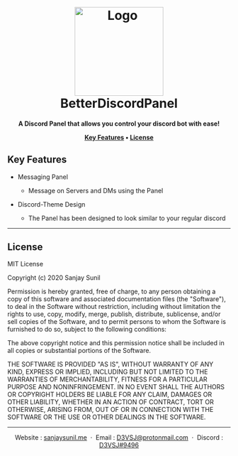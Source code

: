 
<h1 align="center">
  <br>
  <a href="https://github.com/D3VSJ/BetterDiscordPanel"><img src="https://image.flaticon.com/icons/png/512/906/906361.png" alt="Logo" width="200"></a>
  <br>
	BetterDiscordPanel
  <br>
</h1>

<h4 align="center">A Discord Panel that allows you control your discord bot with ease!

<p align="center">
</p>

<p align="center">
  <a href="#key-features">Key Features</a> •
  <a href="#license">License</a>
</p>

## Key Features

* Messaging Panel
	- Message on Servers and DMs using the Panel
    
* Discord-Theme Design
	- The Panel has been designed to look similar to your regular discord

---
## License

MIT License

Copyright (c) 2020 Sanjay Sunil

Permission is hereby granted, free of charge, to any person obtaining a copy
of this software and associated documentation files (the "Software"), to deal
in the Software without restriction, including without limitation the rights
to use, copy, modify, merge, publish, distribute, sublicense, and/or sell
copies of the Software, and to permit persons to whom the Software is
furnished to do so, subject to the following conditions:

The above copyright notice and this permission notice shall be included in all
copies or substantial portions of the Software.

THE SOFTWARE IS PROVIDED "AS IS", WITHOUT WARRANTY OF ANY KIND, EXPRESS OR
IMPLIED, INCLUDING BUT NOT LIMITED TO THE WARRANTIES OF MERCHANTABILITY,
FITNESS FOR A PARTICULAR PURPOSE AND NONINFRINGEMENT. IN NO EVENT SHALL THE
AUTHORS OR COPYRIGHT HOLDERS BE LIABLE FOR ANY CLAIM, DAMAGES OR OTHER
LIABILITY, WHETHER IN AN ACTION OF CONTRACT, TORT OR OTHERWISE, ARISING FROM,
OUT OF OR IN CONNECTION WITH THE SOFTWARE OR THE USE OR OTHER DEALINGS IN THE
SOFTWARE.


---

<div align="center">

Website : [sanjaysunil.me](https://sanjaysunil.me) &nbsp;&middot;&nbsp;
Email : [D3VSJ@protonmail.com](mailto:D3VSJprotonmail.com) &nbsp;&middot;&nbsp;
Discord : [D3VSJ#9496](https://discordapp.com/users/732336924559278181)

</div>






